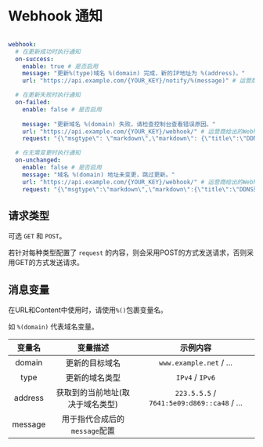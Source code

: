 # Webhook 通知

```yaml

webhook:
  # 在更新成功时执行通知
  on-success:
    enable: true # 是否启用
    message: "更新%(type)域名 %(domain) 完成，新的IP地址为 %(address)。"
    url: "https://api.example.com/{YOUR_KEY}/notify/%(message)" # 运营商给出的Webhook地址

  # 在更新失败时执行通知
  on-failed:
    enable: false # 是否启用
    
    message: "更新域名 %(domain) 失败，请检查控制台查看错误原因。"
    url: "https://api.example.com/{YOUR_KEY}/webhook/" # 运营商给出的Webhook地址
    request: "{\"msgtype\": \"markdown\",\"markdown\": {\"title\":\"DDNS更新结果-失败\",\"text\": \"#### DDNS-Updater \n %(message) \n\"}}"

  # 在无需变更时执行通知
  on-unchanged:
    enable: false # 是否启用
    message: "域名 %(domain) 地址未变更，跳过更新。"
    url: "https://api.example.com/{YOUR_KEY}/webhook/" # 运营商给出的Webhook地址
    request: "{\"msgtype\":\"markdown\",\"markdown\":{\"title\":\"DDNS更新结果-跳过\",\"text\":\"#### DDNS-Updater \n %(message) \n\"}}"

```

## 请求类型

可选 `GET` 和 `POST`。

若针对每种类型配置了 `request` 的内容，则会采用POST的方式发送请求，否则采用GET的方式发送请求。

## 消息变量

在URL和Content中使用时，请使用`%()`包裹变量名。

如 `%(domain)` 代表域名变量。

|   变量名   |        变量描述         |                    示例内容                    |
|:-------:|:-------------------:|:------------------------------------------:|
| domain  |       更新的目标域名       |          `www.example.net` / ...           |
|  type   |       更新的域名类型       |              `IPv4` / `IPv6`               |
| address |  获取到的当前地址(取决于域名类型)  | `223.5.5.5` / `7641:5e09:d869::ca48` / ... |
| message | 用于指代合成后的`message`配置 |                                            |

